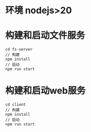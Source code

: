 # 环境 nodejs>20

# 构建和启动文件服务
```
cd fs-server
// 构建
npm install
// 启动
npm run start
```

# 构建和启动web服务
```
cd client
// 构建
npm install
// 启动
npm run start
```
